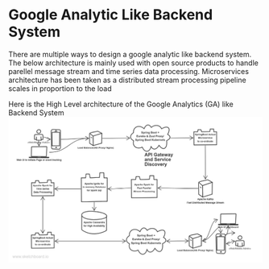 # Google Analytic Like Backend System

There are multiple ways to design a google analytic like backend system. The below architecture is mainly used with open source products to handle parellel message stream and time series data processing. Microservices architecture has been taken as a distributed stream processing pipeline scales in proportion to the load

Here is the High Level architecture of the Google Analytics (GA) like Backend System
![alt text](https://github.com/selvapuram/googleanalyticdesign/blob/master/GoogleAnalyticDesign.png "Google Anaylic Like Backend System")
